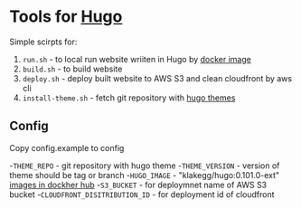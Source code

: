 # Tools for [Hugo](https://gohugo.io/)  

Simple scirpts for:
  
  1. `run.sh` - to local run website wriiten in Hugo by [docker image](https://hub.docker.com/r/klakegg/hugo/)
  2. `build.sh` - to build website
  3. `deploy.sh` - deploy built website to AWS S3 and clean cloudfront by aws cli
  4. `install-theme.sh` - fetch git repository with [hugo themes](https://themes.gohugo.io/)

## Config

Copy config.example to config

 -`THEME_REPO` - git repository with hugo theme 
 -`THEME_VERSION` - version of theme should be tag or branch 
 -`HUGO_IMAGE` - "klakegg/hugo:0.101.0-ext" [images in dockher hub](https://hub.docker.com/r/klakegg/hugo/) 
 -`S3_BUCKET` -  for deploymnet name of AWS S3 bucket 
 -`CLOUDFRONT_DISITRIBUTION_ID` - for deployment id of cloudfront 
